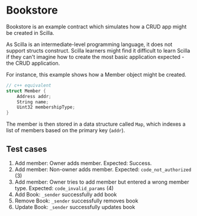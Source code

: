 # Bookstore
Bookstore is an example contract which simulates how a CRUD app might be created in Scilla.

As Scilla is an intermediate-level programming language, it does not support structs construct. Scilla learners might find it difficult to learn Scilla if they can't imagine how to create the most basic application expected - the CRUD application.

For instance, this example shows how a Member object might be created.

```c++
// c++ equivalent
struct Member {
    Address addr;
    String name;
    Uint32 membershipType;
}
```

The member is then stored in a data structure called `Map`, which indexes a list of members based on the primary key (`addr`).

## Test cases

1. Add member: Owner adds member. Expected: Success.
2. Add member: Non-owner adds member. Expected: `code_not_authorized` (3)
3. Add member: Owner tries to add member but entered a wrong member type. Expected: `code_invalid_params` (4) 
4. Add Book: `_sender` successfully add book
5. Remove Book: `_sender` successfully removes book
6. Update Book: `_sender` successfully updates book 
